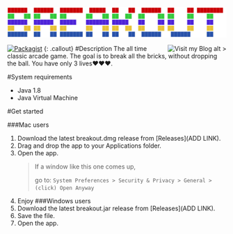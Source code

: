 ![](src/readme_src/logo.png)

[![Packagist](https://img.shields.io/packagist/l/doctrine/orm.svg)]() [![Visit my Blog alt >](https://img.shields.io/badge/Visit%20my-Blog-brightgreen.svg)](https://georgelivas.github.io){: .callout}
#Description
The all time classic arcade game. The goal is to break all the bricks, without dropping the ball. You have only 3 lives❤❤❤️.

#System requirements

* Java 1.8 
* Java Virtual Machine

#Get started

###Mac users
1. Download the latest breakout.dmg release from [Releases](ADD LINK).
2. Drag and drop the app to your Applications folder.
3. Open the app.
    >If a window like this one comes up,
    >
    >go to:
    ``
    System Preferences > Security & Privacy > General > (click) Open Anyway
    ``
4. Enjoy
###Windows users
1. Download the latest breakout.jar release from [Releases](ADD LINK).
2. Save the file.
3. Open the app.
<style>
    .callout {
        float: right;
    }
    img[alt$=">"] {
      float:right;
    }
</style>
